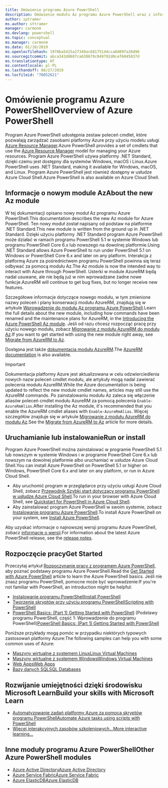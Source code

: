 ```yaml
---
title: Omówienie programu Azure PowerShell
description: Omówienie modułu Az programu Azure PowerShell wraz z informacjami na temat instalowania i rozpoczynania pracy.
author: sptramer
ms.author: sttramer
manager: carmonm
ms.devlang: powershell
ms.topic: conceptual
ms.manager: carmonm
ms.date: 01/10/2019
ms.openlocfilehash: 1978ba5415a27349ac68175144cca0d89fa26d96
ms.sourcegitcommit: abca342d8687ca638679c049792d0cef6045837d
ms.translationtype: HT
ms.contentlocale: pl-PL
ms.lasthandoff: 08/27/2019
ms.locfileid: "70052621"
---
```

# <a name="overview-of-azure-powershell"></a><span data-ttu-id="1d1cb-103">Omówienie programu Azure PowerShell</span><span class="sxs-lookup"><span data-stu-id="1d1cb-103">Overview of Azure PowerShell</span></span>

<span data-ttu-id="1d1cb-104">Program Azure PowerShell udostępnia zestaw poleceń cmdlet, które pozwalają zarządzać zasobami platformy Azure przy użyciu modelu usługi [Azure Resource Manager](/azure/azure-resource-manager/resource-group-overview).</span><span class="sxs-lookup"><span data-stu-id="1d1cb-104">Azure PowerShell provides a set of cmdlets that use the [Azure Resource Manager](/azure/azure-resource-manager/resource-group-overview) model for managing your Azure resources.</span></span> <span data-ttu-id="1d1cb-105">Program Azure PowerShell używa platformy .NET Standard, dzięki czemu jest dostępny dla systemów Windows, macOS i Linux.</span><span class="sxs-lookup"><span data-stu-id="1d1cb-105">Azure PowerShell uses .NET Standard, making it available for Windows, macOS, and Linux.</span></span>
<span data-ttu-id="1d1cb-106">Program Azure PowerShell jest również dostępny w usłudze Azure Cloud Shell.</span><span class="sxs-lookup"><span data-stu-id="1d1cb-106">Azure PowerShell is also available on Azure Cloud Shell.</span></span>

## <a name="about-the-new-az-module"></a><span data-ttu-id="1d1cb-107">Informacje o nowym module Az</span><span class="sxs-lookup"><span data-stu-id="1d1cb-107">About the new Az module</span></span>

<span data-ttu-id="1d1cb-108">W tej dokumentacji opisano nowy moduł Az programu Azure PowerShell.</span><span class="sxs-lookup"><span data-stu-id="1d1cb-108">This documentation describes the new Az module for Azure PowerShell.</span></span> <span data-ttu-id="1d1cb-109">Ten nowy moduł został napisany od podstaw na platformie .NET Standard.</span><span class="sxs-lookup"><span data-stu-id="1d1cb-109">This new module is written from the ground up in .NET Standard.</span></span> <span data-ttu-id="1d1cb-110">Dzięki użyciu platformy .NET Standard program Azure PowerShell może działać w ramach programu PowerShell 5.1 w systemie Windows lub programu PowerShell Core 6.x lub nowszego na dowolnej platformie.</span><span class="sxs-lookup"><span data-stu-id="1d1cb-110">Using .NET Standard allows Azure PowerShell to run under PowerShell 5.1 on Windows or PowerShell Core 6.x and later on any platform.</span></span> <span data-ttu-id="1d1cb-111">Interakcja z platformą Azure za pośrednictwem programu PowerShell powinna się teraz odbywać za pomocą modułu Az.</span><span class="sxs-lookup"><span data-stu-id="1d1cb-111">The Az module is now the intended way to interact with Azure through PowerShell.</span></span>
<span data-ttu-id="1d1cb-112">Usterki w module AzureRM będą nadal usuwane, ale nie będą już w nim wprowadzane żadne nowe funkcje.</span><span class="sxs-lookup"><span data-stu-id="1d1cb-112">AzureRM will continue to get bug fixes, but no longer receive new features.</span></span>

<span data-ttu-id="1d1cb-113">Szczegółowe informacje dotyczące nowego modułu, w tym zmienione nazwy poleceń i plany konserwacji modułu AzureRM, znajdują się w artykule [Wprowadzenie do modułu Az programu Azure PowerShell](new-azureps-module-az.md).</span><span class="sxs-lookup"><span data-stu-id="1d1cb-113">Learn the full details about the new module, including how commands have been renamed and the maintenance plans for AzureRM, in the [Introducing the Azure PowerShell Az module](new-azureps-module-az.md).</span></span> <span data-ttu-id="1d1cb-114">Jeśli od razu chcesz rozpocząć pracę przy użyciu nowego modułu, zobacz [Migrowanie z modułu AzureRM do modułu Az](migrate-from-azurerm-to-az.md).</span><span class="sxs-lookup"><span data-stu-id="1d1cb-114">If you want to get started with using the new module right away, see [Migrate from AzureRM to Az](migrate-from-azurerm-to-az.md).</span></span>

<span data-ttu-id="1d1cb-115">Dostępna jest także [dokumentacja modułu AzureRM](/powershell/azure/azurerm).</span><span class="sxs-lookup"><span data-stu-id="1d1cb-115">The [AzureRM documentation](/powershell/azure/azurerm) is also available.</span></span>

> [!IMPORTANT]
>
> <span data-ttu-id="1d1cb-116">Dokumentacja platformy Azure jest aktualizowana w celu odzwierciedlenia nowych nazw poleceń cmdlet modułu, ale artykuły mogą nadal zawierać polecenia modułu AzureRM.</span><span class="sxs-lookup"><span data-stu-id="1d1cb-116">While the Azure documentation is being updated to reflect the new module cmdlet names, articles may still use the AzureRM commands.</span></span> <span data-ttu-id="1d1cb-117">Po zainstalowaniu modułu Az zaleca się włączenie aliasów poleceń cmdlet modułu AzureRM za pomocą polecenia `Enable-AzureRmAlias`.</span><span class="sxs-lookup"><span data-stu-id="1d1cb-117">After installing the Az module, it's recommended that you enable the AzureRM cmdlet aliases with `Enable-AzureRmAlias`.</span></span> <span data-ttu-id="1d1cb-118">Więcej szczegółów znajduje się w artykule [Migrowanie z modułu AzureRM do modułu Az](migrate-from-azurerm-to-az.md).</span><span class="sxs-lookup"><span data-stu-id="1d1cb-118">See the [Migrate from AzureRM to Az](migrate-from-azurerm-to-az.md) article for more details.</span></span>

## <a name="run-or-install"></a><span data-ttu-id="1d1cb-119">Uruchamianie lub instalowanie</span><span class="sxs-lookup"><span data-stu-id="1d1cb-119">Run or install</span></span>

<span data-ttu-id="1d1cb-120">Program Azure PowerShell można zainstalować w programie PowerShell 5.1 lub nowszym w systemie Windows i w programie PowerShell Core 6.x lub nowszym na dowolnej platformie albo uruchamiać w usłudze Azure Cloud Shell.</span><span class="sxs-lookup"><span data-stu-id="1d1cb-120">You can install Azure PowerShell on PowerShell 5.1 or higher on Windows, PowerShell Core 6.x and later on any platform, or run in Azure Cloud Shell.</span></span>

* <span data-ttu-id="1d1cb-121">Aby uruchomić program w przeglądarce przy użyciu usługi Azure Cloud Shell, zobacz [Przewodnik Szybki start dotyczący programu PowerShell w usłudze Azure Cloud Shell](/azure/cloud-shell/quickstart-powershell).</span><span class="sxs-lookup"><span data-stu-id="1d1cb-121">To run in your browser with Azure Cloud Shell, see [Quickstart for PowerShell in Azure Cloud Shell](/azure/cloud-shell/quickstart-powershell).</span></span>
* <span data-ttu-id="1d1cb-122">Aby zainstalować program Azure PowerShell w swoim systemie, zobacz [Instalowanie programu Azure PowerShell](install-az-ps.md).</span><span class="sxs-lookup"><span data-stu-id="1d1cb-122">To install Azure PowerShell on your system, see [Install Azure PowerShell](install-az-ps.md).</span></span>

<span data-ttu-id="1d1cb-123">Aby uzyskać informacje o najnowszej wersji programu Azure PowerShell, zobacz [informacje o wersji](release-notes-azureps.md).</span><span class="sxs-lookup"><span data-stu-id="1d1cb-123">For information about the latest Azure PowerShell release, see the [release notes](release-notes-azureps.md).</span></span>

## <a name="get-started"></a><span data-ttu-id="1d1cb-124">Rozpoczęcie pracy</span><span class="sxs-lookup"><span data-stu-id="1d1cb-124">Get Started</span></span>

<span data-ttu-id="1d1cb-125">Przeczytaj artykuł [Rozpoczynanie pracy z programem Azure PowerShell](get-started-azureps.md), aby poznać podstawy programu Azure PowerShell.</span><span class="sxs-lookup"><span data-stu-id="1d1cb-125">Read the [Get Started with Azure PowerShell](get-started-azureps.md) article to learn the Azure PowerShell basics.</span></span> <span data-ttu-id="1d1cb-126">Jeśli nie znasz programu PowerShell, pomocne może być wprowadzenie:</span><span class="sxs-lookup"><span data-stu-id="1d1cb-126">If you're not familiar with PowerShell, an introduction might be helpful:</span></span>

* [<span data-ttu-id="1d1cb-127">Instalowanie programu PowerShell</span><span class="sxs-lookup"><span data-stu-id="1d1cb-127">Install PowerShell</span></span>](/powershell/scripting/install/installing-powershell)
* [<span data-ttu-id="1d1cb-128">Tworzenie skryptów przy użyciu programu PowerShell</span><span class="sxs-lookup"><span data-stu-id="1d1cb-128">Scripting with PowerShell</span></span>](/powershell/scripting/powershell-scripting)
* <span data-ttu-id="1d1cb-129">[PowerShell Basics: (Part 1) Getting Started with PowerShell](https://channel9.msdn.com/Blogs/Taste-of-Premier/PowerShellBasicsPart1) (Podstawy programu PowerShell, część 1: Wprowadzenie do programu PowerShell)</span><span class="sxs-lookup"><span data-stu-id="1d1cb-129">[PowerShell Basics: (Part 1) Getting Started with PowerShell](https://channel9.msdn.com/Blogs/Taste-of-Premier/PowerShellBasicsPart1)</span></span>

<span data-ttu-id="1d1cb-130">Poniższe przykłady mogą pomóc w przypadku niektórych typowych zastosowań platformy Azure:</span><span class="sxs-lookup"><span data-stu-id="1d1cb-130">The following samples can help you with some common uses of Azure:</span></span>

* [<span data-ttu-id="1d1cb-131">Maszyny wirtualne z systemem Linux</span><span class="sxs-lookup"><span data-stu-id="1d1cb-131">Linux Virtual Machines</span></span>](/azure/virtual-machines/virtual-machines-linux-powershell-samples?toc=/powershell/azure/toc.json)
* [<span data-ttu-id="1d1cb-132">Maszyny wirtualne z systemem Windows</span><span class="sxs-lookup"><span data-stu-id="1d1cb-132">Windows Virtual Machines</span></span>](/azure/virtual-machines/virtual-machines-windows-powershell-samples?toc=/powershell/azure/toc.json)
* [<span data-ttu-id="1d1cb-133">Web Apps</span><span class="sxs-lookup"><span data-stu-id="1d1cb-133">Web Apps</span></span>](/azure/app-service-web/app-service-powershell-samples?toc=/powershell/azure/toc.json)
* [<span data-ttu-id="1d1cb-134">Bazy danych SQL</span><span class="sxs-lookup"><span data-stu-id="1d1cb-134">SQL Databases</span></span>](/azure/sql-database/sql-database-powershell-samples?toc=/powershell/azure/toc.json)

## <a name="build-your-skills-with-microsoft-learn"></a><span data-ttu-id="1d1cb-135">Rozwijanie umiejętności dzięki środowisku Microsoft Learn</span><span class="sxs-lookup"><span data-stu-id="1d1cb-135">Build your skills with Microsoft Learn</span></span>

- [<span data-ttu-id="1d1cb-136">Automatyzowanie zadań platformy Azure za pomocą skryptów programu PowerShell</span><span class="sxs-lookup"><span data-stu-id="1d1cb-136">Automate Azure tasks using scripts with PowerShell</span></span>](/learn/modules/automate-azure-tasks-with-powershell/)
- [<span data-ttu-id="1d1cb-137">Więcej interakcyjnych zasobów szkoleniowych...</span><span class="sxs-lookup"><span data-stu-id="1d1cb-137">More interactive learning...</span></span>](/learn/browse/?term=powershell)

## <a name="other-azure-powershell-modules"></a><span data-ttu-id="1d1cb-138">Inne moduły programu Azure PowerShell</span><span class="sxs-lookup"><span data-stu-id="1d1cb-138">Other Azure PowerShell modules</span></span>

* [<span data-ttu-id="1d1cb-139">Azure Active Directory</span><span class="sxs-lookup"><span data-stu-id="1d1cb-139">Azure Active Directory</span></span>](/powershell/azure/active-directory/)
* [<span data-ttu-id="1d1cb-140">Azure Service Fabric</span><span class="sxs-lookup"><span data-stu-id="1d1cb-140">Azure Service Fabric</span></span>](/powershell/azure/service-fabric/)
* [<span data-ttu-id="1d1cb-141">Azure ElasticDB</span><span class="sxs-lookup"><span data-stu-id="1d1cb-141">Azure ElasticDB</span></span>](/powershell/azure/elasticdbjobs/)
